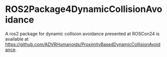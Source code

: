 # ROS2Package4DynamicCollisionAvoidance

A ros2 package for dynamic collision avoidance presented at ROSCon24 is available at https://github.com/ADVRHumanoids/ProximityBasedDynamicCollisionAvoidance.
